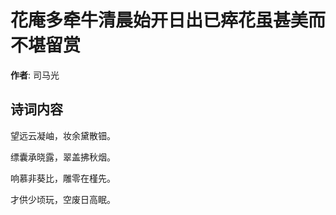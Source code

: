# 花庵多牵牛清晨始开日出已瘁花虽甚美而不堪留赏

**作者**: 司马光

## 诗词内容

望远云凝岫，妆余黛散钿。

缥囊承晓露，翠盖拂秋烟。

响慕非葵比，雕零在槿先。

才供少顷玩，空废日高眠。

